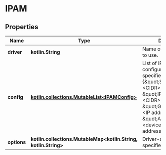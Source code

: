 
# IPAM

## Properties
Name | Type | Description | Notes
------------ | ------------- | ------------- | -------------
**driver** | **kotlin.String** | Name of the IPAM driver to use. |  [optional]
**config** | [**kotlin.collections.MutableList&lt;IPAMConfig&gt;**](IPAMConfig.md) | List of IPAM configuration options, specified as a map:  &#x60;&#x60;&#x60; {\&quot;Subnet\&quot;: &lt;CIDR&gt;, \&quot;IPRange\&quot;: &lt;CIDR&gt;, \&quot;Gateway\&quot;: &lt;IP address&gt;, \&quot;AuxAddress\&quot;: &lt;device_name:IP address&gt;} &#x60;&#x60;&#x60;  |  [optional]
**options** | **kotlin.collections.MutableMap&lt;kotlin.String, kotlin.String&gt;** | Driver-specific options, specified as a map. |  [optional]



